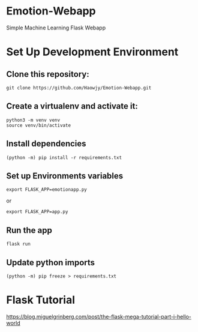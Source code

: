 # Emotion-Webapp
Simple Machine Learning Flask Webapp

# Set Up Development Environment

## Clone this repository:

    git clone https://github.com/Haowjy/Emotion-Webapp.git

## Create a virtualenv and activate it:

    python3 -m venv venv
    source venv/bin/activate

## Install dependencies

    (python -m) pip install -r requirements.txt

## Set up Environments variables

    export FLASK_APP=emotionapp.py
or

    export FLASK_APP=app.py

## Run the app

    flask run

## Update python imports

    (python -m) pip freeze > requirements.txt

# Flask Tutorial
https://blog.miguelgrinberg.com/post/the-flask-mega-tutorial-part-i-hello-world
